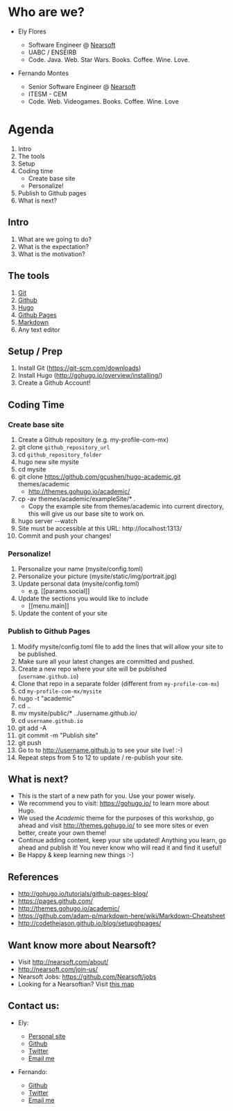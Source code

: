 # Who are we?

* Ely Flores
    * Software Engineer @ [Nearsoft](http://nearsoft.com/)
    * UABC / ENSEIRB
    * Code. Java. Web. Star Wars. Books. Coffee. Wine. Love.

* Fernando Montes
    * Senior Software Engineer @ [Nearsoft](http://nearsoft.com/)
    * ITESM - CEM
    * Code. Web. Videogames. Books. Coffee. Wine. Love

# Agenda
1. Intro
2. The tools
3. Setup
4. Coding time
    * Create base site
    * Personalize!
5. Publish to Github pages
6. What is next?
    

## Intro
1. What are we going to do? 
2. What is the expectation?
3. What is the motivation?


## The tools
1. [Git](https://git-scm.com/)
2. [Github](https://github.com/)
3. [Hugo](http://gohugo.io/)
4. [Github Pages](https://pages.github.com/)
5. [Markdown](https://guides.github.com/features/mastering-markdown/)
6. Any text editor


## Setup / Prep
1. Install Git (https://git-scm.com/downloads)
2. Install Hugo (http://gohugo.io/overview/installing/)
3. Create a Github Account!


## Coding Time
### Create base site
1. Create a Github repository (e.g. my-profile-com-mx)
2. git clone `github_repository_url`
3. cd `github_repository_folder`
4. hugo new site mysite 
5. cd mysite
6. git clone https://github.com/gcushen/hugo-academic.git themes/academic 
   * http://themes.gohugo.io/academic/
7. cp -av themes/academic/exampleSite/* .
    * Copy the example site from themes/academic into current directory, this will give us our base site to work on.
8. hugo server --watch
9. Site must be accessible at this URL: http://localhost:1313/
10. Commit and push your changes!

### Personalize!
1. Personalize your name (mysite/config.toml)
2. Personalize your picture (mysite/static/img/portrait.jpg)
3. Update personal data (mysite/config.toml)
    * e.g. [[params.social]]
4. Update the sections you would like to include
    * [[menu.main]]
5. Update the content of your site

### Publish to Github Pages

1. Modify mysite/config.toml file to add the lines that will allow your site to be published.
2. Make sure all your latest changes are committed and pushed.
3. Create a new repo where your site will be published (`username.github.io`)
4. Clone that repo in a separate folder (different from `my-profile-com-mx`)
5. cd `my-profile-com-mx/mysite`
6. hugo -t "academic"
7. cd ..
8. mv mysite/public/* ../username.github.io/
9. cd `username.github.io`
10. git add -A
11. git commit -m "Publish site"
12. git push
13. Go to to http://username.github.io to see your site live! :-)
14. Repeat steps from 5 to 12 to update / re-publish your site. 


## What is next?

* This is the start of a new path for you. Use your power wisely. 
* We recommend you to visit: https://gohugo.io/ to learn more about Hugo. 
* We used the _Academic_ theme for the purposes of this workshop, go ahead
 and visit http://themes.gohugo.io/ to see more sites or even better, create your own theme!
* Continue adding content, keep your site updated! Anything you learn, 
go ahead and publish it! You never know who will read it and find it useful!
* Be Happy & keep learning new things :-)

## References
* http://gohugo.io/tutorials/github-pages-blog/
* https://pages.github.com/
* http://themes.gohugo.io/academic/
* https://github.com/adam-p/markdown-here/wiki/Markdown-Cheatsheet
* http://codethejason.github.io/blog/setupghpages/

## Want know more about Nearsoft?

* Visit http://nearsoft.com/about/
* http://nearsoft.com/join-us/
* Nearsoft Jobs: https://github.com/Nearsoft/jobs
* Looking for a Nearsoftian? Visit [this map](https://www.google.com/maps/d/u/0/viewer?mid=163yqvS6x2ZPFca0FJyMCwrVlnKY)

## Contact us:

* Ely:
    * [Personal site](http://lapetiteensenadoise.com)
    * [Github](https://github.com/elifloresch)
    * [Twitter](https://twitter.com/elysauriax)
    * [Email me](eflores@nearsoft.com)
    
* Fernando:
    * [Github](https://github.com/ferzerkerx)
    * [Twitter](https://twitter.com/ferzerkerx)
    * [Email me](fmontes@nearsoft.com)

